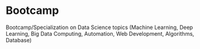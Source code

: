 # Bootcamp
Bootcamp/Specialization on Data Science topics (Machine Learning, Deep Learning, Big Data Computing, Automation, Web Development, Algorithms, Database)
